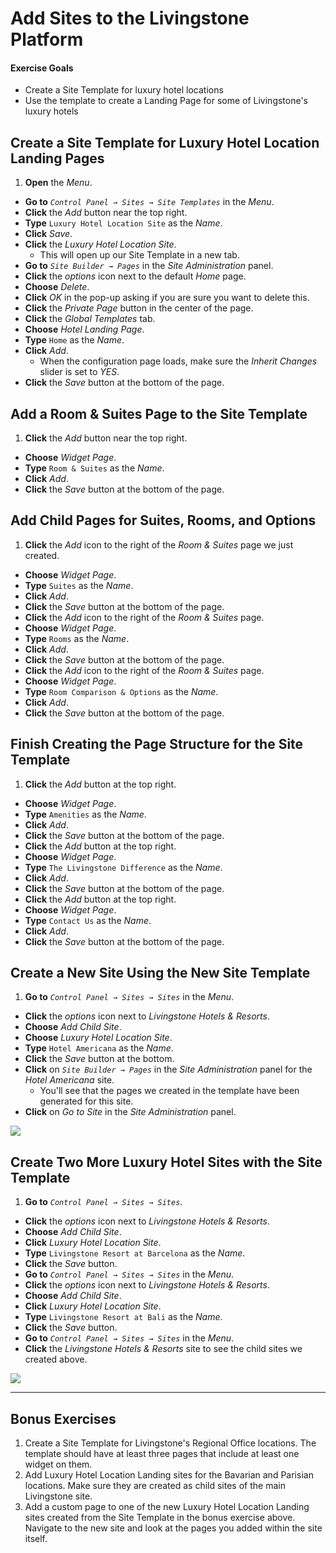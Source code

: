 # Add Sites to the Livingstone Platform

<div class="ahead">
<h4>Exercise Goals</h4>
	<ul>
		<li>Create a Site Template for luxury hotel locations</li>
	    <li>Use the template to create a Landing Page for some of Livingstone's luxury hotels</li>
	</ul>
</div>

## Create a Site Template for Luxury Hotel Location Landing Pages

1. **Open** the _Menu_.
* **Go to** _`Control Panel → Sites → Site Templates`_ in the _Menu_. 
* **Click** the _Add_ button near the top right.
* **Type** `Luxury Hotel Location Site` as the _Name_. 
* **Click** _Save_.  
* **Click** the _Luxury Hotel Location Site_.
	- This will open up our Site Template in a new tab.
* **Go to** _`Site Builder → Pages`_ in the _Site Administration_ panel.
* **Click** the _options_ icon next to the default _Home_ page.
* **Choose** _Delete_.
* **Click** _OK_ in the pop-up asking if you are sure you want to delete this.
* **Click** the _Private Page_ button in the center of the page.
* **Click** the _Global Templates_ tab.  
* **Choose** _Hotel Landing Page_.
* **Type** `Home` as the _Name_.
* **Click** _Add_.
	- When the configuration page loads, make sure the _Inherit Changes_ slider is set to _YES_.
* **Click** the _Save_ button at the bottom of the page.

## Add a Room & Suites Page to the Site Template

1. **Click** the _Add_ button near the top right.
* **Choose** _Widget Page_.
* **Type** `Room & Suites` as the _Name_.
* **Click** _Add_.
* **Click** the _Save_ button at the bottom of the page.

## Add Child Pages for Suites, Rooms, and Options

1. **Click** the _Add_ icon to the right of the _Room & Suites_ page we just created.
* **Choose** _Widget Page_.
* **Type** `Suites` as the _Name_.
* **Click** _Add_.
* **Click** the _Save_ button at the bottom of the page.
* **Click** the _Add_ icon to the right of the _Room & Suites_ page.
* **Choose** _Widget Page_.
* **Type** `Rooms` as the _Name_.
* **Click** _Add_.
* **Click** the _Save_ button at the bottom of the page.
* **Click** the _Add_ icon to the right of the _Room & Suites_ page.
* **Choose** _Widget Page_.
* **Type** `Room Comparison & Options` as the _Name_.
* **Click** _Add_.
* **Click** the _Save_ button at the bottom of the page.

## Finish Creating the Page Structure for the Site Template

1. **Click** the _Add_ button at the top right.
* **Choose** _Widget Page_.
* **Type** `Amenities` as the _Name_.
* **Click** _Add_.
* **Click** the _Save_ button at the bottom of the page.
* **Click** the _Add_ button at the top right.
* **Choose** _Widget Page_.
* **Type** `The Livingstone Difference` as the _Name_.
* **Click** _Add_.
* **Click** the _Save_ button at the bottom of the page.
* **Click** the _Add_ button at the top right.
* **Choose** _Widget Page_.
* **Type** `Contact Us` as the _Name_.
* **Click** _Add_.
* **Click** the _Save_ button at the bottom of the page.

## Create a New Site Using the New Site Template

1. **Go to** _`Control Panel → Sites → Sites`_ in the _Menu_.   
* **Click** the _options_ icon next to _Livingstone Hotels & Resorts_.
* **Choose** _Add Child Site_.  
* **Choose** _Luxury Hotel Location Site_.
* **Type** `Hotel Americana` as the _Name_.
* **Click** the _Save_ button at the bottom.
* **Click** on _`Site Builder → Pages`_ in the _Site Administration_ panel for the _Hotel Americana_ site.
	* You'll see that the pages we created in the template have been generated for this site.
* **Click** on _Go to Site_ in the _Site Administration_ panel.

<img src="../images/exercise-images/hotel-americana.png" style="max-height: 100%" />

## Create Two More Luxury Hotel Sites with the Site Template

1. **Go to** _`Control Panel → Sites → Sites`_.  
* **Click** the _options_ icon next to _Livingstone Hotels & Resorts_.  
* **Choose** _Add Child Site_.
* **Click** _Luxury Hotel Location Site_.
* **Type** `Livingstone Resort at Barcelona` as the _Name_.  
* **Click** the _Save_ button.
* **Go to** _`Control Panel → Sites → Sites`_ in the _Menu_.  
* **Click** the _options_ icon next to _Livingstone Hotels & Resorts_.  
* **Choose** _Add Child Site_.
* **Click** _Luxury Hotel Location Site_.
* **Type** `Livingstone Resort at Bali` as the _Name_.  
* **Click** the _Save_ button.
* **Go to** _`Control Panel → Sites → Sites`_ in the _Menu_.
* **Click** the _Livingstone Hotels & Resorts_ site to see the child sites we created above. 

<img src="../images/exercise-images/three-hotel-location-sites.png" style="max-height: 100%;">

---

## Bonus Exercises

1. Create a Site Template for Livingstone's Regional Office locations. The template should have at least three pages that include at least one widget on them.
2. Add Luxury Hotel Location Landing sites for the Bavarian and Parisian locations. Make sure they are created as child sites of the main Livingstone site.
3. Add a custom page to one of the new Luxury Hotel Location Landing sites created from the Site Template in the bonus exercise above. Navigate to the new site and look at the pages you added within the site itself.
